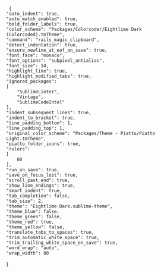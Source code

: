      {
	"auto_indent": true,
	"auto_match_enabled": true,
	"bold_folder_labels": true,
	"color_scheme": "Packages/Colorcoder/Eightlime Dark (Colorcoded).tmTheme",
	"command": "rails_magic_clipboard",
	"detect_indentation": true,
	"ensure_newline_at_eof_on_save": true,
	"font_face": "monaco",
	"font_options": "subpixel_antialias",
	"font_size": 14,
	"highlight_line": true,
	"highlight_modified_tabs": true,
	"ignored_packages":
	[
		"SublimeLinter",
		"Vintage",
		"SublimeCodeIntel"
	],
	"indent_subsequent_lines": true,
	"indent_to_bracket": true,
	"line_padding_bottom": 1,
	"line_padding_top": 1,
	"original_color_scheme": "Packages/Theme - Piatto/Piatto Light.tmTheme",
	"piatto_folder_icons": true,
	"rulers":
	[
		80
	],
	"run_on_save": true,
	"save_on_focus_lost": true,
	"scroll_past_end": true,
	"show_line_endings": true,
	"smart_indent": true,
	"tab_completion": false,
	"tab_size": 2,
	"theme": "Eightlime Dark.sublime-theme",
	"theme_blue": false,
	"theme_green": false,
	"theme_red": true,
	"theme_yellow": false,
	"translate_tabs_to_spaces": true,
	"trim_automatic_white_space": true,
	"trim_trailing_white_space_on_save": true,
	"word_wrap": "auto",
	"wrap_width": 80
}
